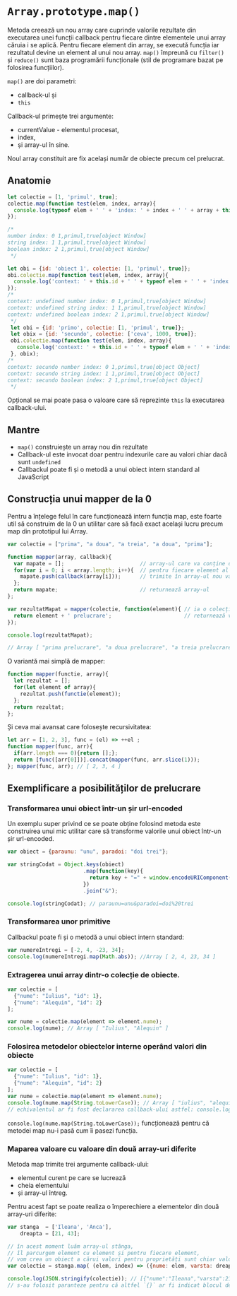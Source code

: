 # `Array.prototype.map()`

Metoda creează un nou array care cuprinde valorile rezultate din executarea unei funcții callback pentru fiecare dintre elementele unui array căruia i se aplică.
Pentru fiecare element din array, se execută funcția iar rezultatul devine un element al unui nou array. `map()` împreună cu `filter()` și `reduce()` sunt baza programării funcționale (stil de programare bazat pe folosirea funcțiilor).

`map()` are doi parametri:
- callback-ul și
- `this`

Callback-ul primește trei argumente:
- currentValue - elementul procesat,
- index,
- și array-ul în sine.

Noul array constituit are fix același număr de obiecte precum cel prelucrat.

## Anatomie

```javascript
let colectie = [1, 'primul', true];
colectie.map(function test(elem, index, array){
  console.log(typeof elem + ' ' + 'index: ' + index + ' ' + array + this);
});

/*
number index: 0 1,primul,true[object Window]
string index: 1 1,primul,true[object Window]
boolean index: 2 1,primul,true[object Window]
 */
```

```javascript
let obi = {id: 'obiect 1', colectie: [1, 'primul', true]};
obi.colectie.map(function test(elem, index, array){
  console.log('context: ' + this.id + ' ' + typeof elem + ' ' + 'index: ' + index + ' ' + array + this);
});
/*
context: undefined number index: 0 1,primul,true[object Window]
context: undefined string index: 1 1,primul,true[object Window]
context: undefined boolean index: 2 1,primul,true[object Window]
 */
 let obi = {id: 'primo', colectie: [1, 'primul', true]};
 let obix = {id: 'secundo', colectie: ['ceva', 1000, true]};
 obi.colectie.map(function test(elem, index, array){
   console.log('context: ' + this.id + ' ' + typeof elem + ' ' + 'index: ' + index + ' ' + array + this);
 }, obix);
/*
context: secundo number index: 0 1,primul,true[object Object]
context: secundo string index: 1 1,primul,true[object Object]
context: secundo boolean index: 2 1,primul,true[object Object]
 */
```

Opțional se mai poate pasa o valoare care să reprezinte `this` la executarea callback-ului.

## Mantre

- `map()` construiește un array nou din rezultate
- Callback-ul este invocat doar pentru indexurile care au valori chiar dacă sunt `undefined`
- Callbackul poate fi și o metodă a unui obiect intern standard al JavaScript

## Construcția unui mapper de la 0

Pentru a înțelege felul în care funcționează intern funcția map, este foarte util să construim de la 0 un utilitar care să facă exact același lucru precum map din prototipul lui Array.

```javascript
var colectie = ["prima", "a doua", "a treia", "a doua", "prima"];

function mapper(array, callback){
  var mapate = [];                        // array-ul care va conține datele prelucrate
  for(var i = 0; i < array.length; i++){  // pentru fiecare element al array-ului pasat ca parametru
    mapate.push(callback(array[i]));      // trimite în array-ul nou valoarea rezultată din prelucrarea făcută în callback
  };
  return mapate;                          // returnează array-ul
};

var rezultatMapat = mapper(colectie, function(element){ // ia o colecție și un callback
  return element + ' prelucrare';                       // returnează valoarea prelucrată
});

console.log(rezultatMapat);

// Array [ "prima prelucrare", "a doua prelucrare", "a treia prelucrare", "a doua prelucrare", "prima prelucrare" ]
```

O variantă mai simplă de mapper:

```javascript
function mapper(functie, array){
  let rezultat = [];
  for(let element of array){
    rezultat.push(functie(element));
  };
  return rezultat;
};
```

Și ceva mai avansat care folosește recursivitatea:

```javascript
let arr = [1, 2, 3], func = (el) => ++el ;
function mapper(func, arr){
  if(arr.length === 0){return [];};
  return [func([arr[0]])].concat(mapper(func, arr.slice(1)));
}; mapper(func, arr); // [ 2, 3, 4 ]
```

## Exemplificare a posibilităților de prelucrare

### Transformarea unui obiect într-un șir url-encoded

Un exemplu super privind ce se poate obține folosind metoda este construirea unui mic utilitar care să transforme valorile unui obiect într-un șir url-encoded.

```javascript
var obiect = {paraunu: "unu", paradoi: "doi trei"};

var stringCodat = Object.keys(obiect)
                        .map(function(key){
                          return key + "=" + window.encodeURIComponent(obiect[key]);
                        })
                        .join("&");

console.log(stringCodat); // paraunu=unu&paradoi=doi%20trei
```

### Transformarea unor primitive

Callbackul poate fi și o metodă a unui obiect intern standard:

```javascript
var numereIntregi = [-2, 4, -23, 34];
console.log(numereIntregi.map(Math.abs)); //Array [ 2, 4, 23, 34 ]
```

### Extragerea unui array dintr-o colecție de obiecte.

```javascript
var colectie = [
  {"nume": "Iulius", "id": 1},
  {"nume": "Alequin", "id": 2}
];

var nume = colectie.map(element => element.nume);
console.log(nume); // Array [ "Iulius", "Alequin" ]
```

### Folosirea metodelor obiectelor interne operând valori din obiecte

```javascript
var colectie = [
  {"nume": "Iulius", "id": 1},
  {"nume": "Alequin", "id": 2}
];
var nume = colectie.map(element => element.nume);
console.log(nume.map(String.toLowerCase)); // Array [ "iulius", "alequin" ]
// echivalentul ar fi fost declararea callback-ului astfel: console.log(nume.map(unNume => unNume.toLowerCase()));
```

`console.log(nume.map(String.toLowerCase));` funcționează pentru că metodei map nu-i pasă cum îi pasezi funcția.

### Maparea valoare cu valoare din două array-uri diferite

Metoda map trimite trei argumente callback-ului:
- elementul curent pe care se lucrează
- cheia elementului
- și array-ul întreg.

Pentru acest fapt se poate realiza o împerechiere a elementelor din două array-uri diferite:

```javascript
var stanga  = ['Ileana', 'Anca'],
    dreapta = [21, 43];

// în acest moment luăm array-ul stânga,
// îl parcurgem element cu element și pentru fiecare element,
// vom crea un obiect a cărui valori pentru proprietăți sunt chiar valorile din array-urile mapate.
var colectie = stanga.map( (elem, index) => ({nume: elem, varsta: dreapta[index]}) );

console.log(JSON.stringify(colectie)); // [{"nume":"Ileana","varsta":21},{"nume":"Anca","varsta":43}]
// s-au folosit paranteze pentru că altfel `{}` ar fi indicat blocul de cod
```
